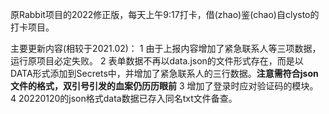 原Rabbit项目的2022修正版，每天上午9:17打卡，借(zhao)鉴(chao)自clysto的打卡项目。

主要更新内容(相较于2021.02)：
1 由于上报内容增加了紧急联系人等三项数据，运行原项目必定失败。
2 表单数据不再以data.json的文件形式存在，而是以DATA形式添加到Secrets中，并增加了紧急联系人的三行数据。**注意需符合json文件的格式，双引号引发的血案仍历历眼前**
3 增加了登录时应对验证码的模块。
4 20220120的json格式data数据已存入同名txt文件备查。
